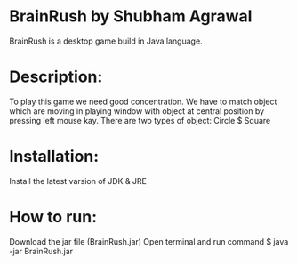 # BrainRush by Shubham Agrawal
  BrainRush is a desktop game build in Java language.

# Description:
  To play this game we need good concentration.
  We have to match object which are moving in playing window with object at central position by pressing left mouse kay.
  There are two types of object: Circle $ Square

# Installation:
  Install the latest varsion of JDK & JRE

# How to run:
  Download the jar file (BrainRush.jar)
  Open terminal and run command
  $ java -jar BrainRush.jar
